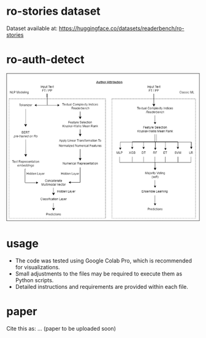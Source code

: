# ro-stories dataset

Dataset available at: https://huggingface.co/datasets/readerbench/ro-stories

# ro-auth-detect

![AA](https://github.com/readerbench/ro-auth-detect/blob/5acf9864552927864e58dca2b6b5f73f9f87b477/AA_method.png)

# usage

- The code was tested using Google Colab Pro, which is recommended for visualizations.
- Small adjustments to the files may be required to execute them as Python scripts.
- Detailed instructions and requirements are provided within each file.


# paper

Cite this as: ...
(paper to be uploaded soon)
